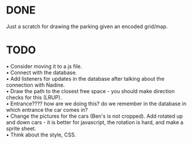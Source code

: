 # DONE
Just a scratch for drawing the parking given an encoded grid/map.

# TODO
•  Consider moving it to a js file.
<br> • Connect with the database.
<br> • Add listeners for updates in the database after talking about the connection with Nadine.
<br> • Draw the path to the closest free space - you should make direction checks for this (LRUP).
<br> • Entrance???? how are we doing this? do we remember in the database in which entrance the car comes in?
<br> • Change the pictures for the cars (Ben's is not cropped). Add rotated up and down cars - it is better for javascript, the rotation is hard, and make a sprite sheet.
<br> • Think about the style, CSS.